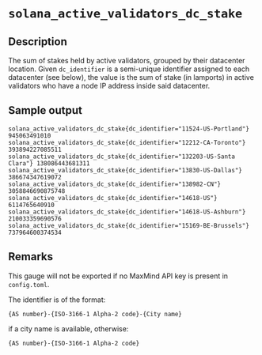 # `solana_active_validators_dc_stake`

## Description
The sum of stakes held by active validators, grouped by their datacenter location. Given `dc_identifier` is a
semi-unique identifier assigned to each datacenter (see below), the value is the sum of stake (in lamports)
in active validators who have a node IP address inside said datacenter.

## Sample output
```
solana_active_validators_dc_stake{dc_identifier="11524-US-Portland"} 945063491010
solana_active_validators_dc_stake{dc_identifier="12212-CA-Toronto"} 393894227085511
solana_active_validators_dc_stake{dc_identifier="132203-US-Santa Clara"} 138086443681311
solana_active_validators_dc_stake{dc_identifier="13830-US-Dallas"} 386674347619072
solana_active_validators_dc_stake{dc_identifier="138982-CN"} 3058846690875748
solana_active_validators_dc_stake{dc_identifier="14618-US"} 6114765640910
solana_active_validators_dc_stake{dc_identifier="14618-US-Ashburn"} 210033359690576
solana_active_validators_dc_stake{dc_identifier="15169-BE-Brussels"} 737964600374534
```

## Remarks
This gauge will not be exported if no MaxMind API key is present in `config.toml`.

The identifier is of the format:
```
{AS number}-{ISO-3166-1 Alpha-2 code}-{City name}
```
if a city name is available, otherwise:
```
{AS number}-{ISO-3166-1 Alpha-2 code}
```